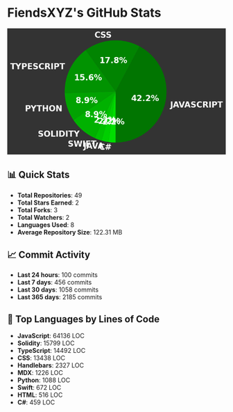 # FiendsXYZ's GitHub Stats

![Language Distribution](chart.png)

## 📊 Quick Stats

- **Total Repositories**: 49
- **Total Stars Earned**: 2
- **Total Forks**: 3
- **Total Watchers**: 2
- **Languages Used**: 8
- **Average Repository Size**: 122.31 MB

## 📈 Commit Activity

- **Last 24 hours**: 100 commits
- **Last 7 days**: 456 commits
- **Last 30 days**: 1058 commits
- **Last 365 days**: 2185 commits

## 📝 Top Languages by Lines of Code

- **JavaScript**: 64136 LOC
- **Solidity**: 15799 LOC
- **TypeScript**: 14492 LOC
- **CSS**: 13438 LOC
- **Handlebars**: 2327 LOC
- **MDX**: 1226 LOC
- **Python**: 1088 LOC
- **Swift**: 672 LOC
- **HTML**: 516 LOC
- **C#**: 459 LOC
